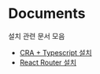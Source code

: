# Documents

설치 관련 문서 모음

* [CRA + Typescript 설치](https://github.com/neverwinter-sjh/documents/blob/main/cra-typescript.md)
* [React Router 설치](https://github.com/neverwinter-sjh/documents/blob/main/react-router.md)
